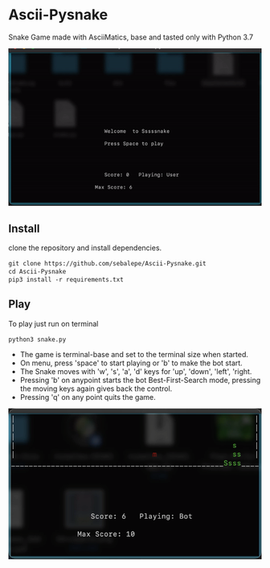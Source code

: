 # Ascii-Pysnake
Snake Game made with AsciiMatics, base and tasted only with Python 3.7

![my gif](https://github.com/sebalepe/Ascii-Pysnake/blob/main/files/assets/bot_game.gif)

## Install
clone the repository and install dependencies.
```
git clone https://github.com/sebalepe/Ascii-Pysnake.git
cd Ascii-Pysnake
pip3 install -r requirements.txt
```
## Play
To play just run on terminal
```
python3 snake.py
```

- The game is terminal-base and set to the terminal size when started. 
- On menu, press 'space' to start playing or 'b' to make the bot start.
- The Snake moves with 'w', 's', 'a', 'd' keys for 'up', 'down', 'left', 'right. 
- Pressing 'b' on anypoint starts the bot Best-First-Search mode, pressing the moving keys again gives back the control.
- Pressing 'q' on any point quits the game.


![](https://github.com/sebalepe/Ascii-Pysnake/blob/main/files/assets/mini.png)
